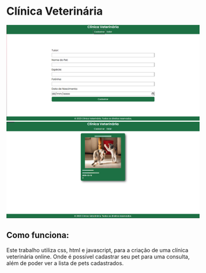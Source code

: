 # Clínica Veterinária
![foto de cadastro](./asset/images/screenshot.png)
![foto do exibir](./asset/images/screenshot2.png)

## Como funciona:
Este trabalho utiliza css, html e javascript, para a criação de uma clínica veterinária online. Onde é possivel cadastrar seu pet para uma consulta, além de poder ver a lista de pets cadastrados.